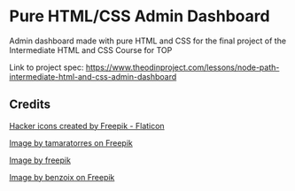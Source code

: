 # Pure HTML/CSS Admin Dashboard

Admin dashboard made with pure HTML and CSS for the final project of the Intermediate HTML and CSS Course for TOP

Link to project spec: https://www.theodinproject.com/lessons/node-path-intermediate-html-and-css-admin-dashboard

## Credits

<a href="https://www.flaticon.com/free-icons/hacker" title="hacker icons">Hacker icons created by Freepik - Flaticon</a>

<a href="https://www.freepik.com/free-vector/coloured-cat-background_899090.htm#fromView=search&page=2&position=8&uuid=e95f615f-4fb3-40dc-a809-8e1b1f2aab50">Image by tamaratorres on Freepik</a>

<a href="https://www.freepik.com/free-vector/mysterious-gangster-character-illustration_7079939.htm#fromView=search&page=1&position=7&uuid=2a406fe2-3799-4f00-96d8-3b7a5da61ef3">Image by freepik</a>

<a href="https://www.freepik.com/free-vector/assassin-with-two-swords-esport-gaming_11760297.htm#fromView=image_search_similar&page=1&position=0&uuid=cf9305c3-863d-4eae-9ab6-3b43b2db7ded">Image by benzoix on Freepik</a>
